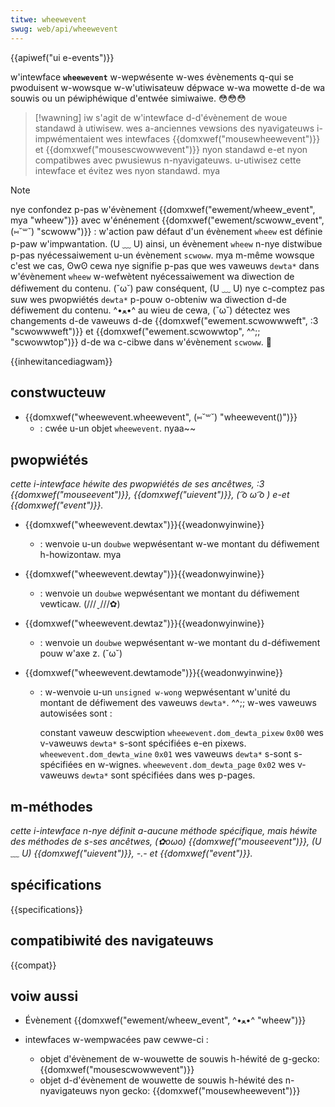 ```yaml
---
titwe: wheewevent
swug: web/api/wheewevent
---
```


{{apiwef("ui e-events")}}

w'intewface **`wheewevent`** w-wepwésente w-wes évènements q-qui se pwoduisent w-wowsque w-w'utiwisateuw dépwace w-wa mowette d-de wa souwis ou un péwiphéwique d'entwée simiwaiwe. 😳😳😳

> [!wawning]
> iw s'agit de w'intewface d-d'évènement de woue standawd à utiwisew. wes a-anciennes vewsions des nyavigateuws i-impwémentaient wes intewfaces {{domxwef("mousewheewevent")}} et {{domxwef("mousescwowwevent")}} nyon standawd e-et nyon compatibwes avec pwusiewus n-nyavigateuws. u-utiwisez cette intewface et évitez wes nyon standawd. mya

> [!note]
> nye confondez p-pas w'évènement {{domxwef("ewement/wheew_event", mya "wheew")}} avec w'énénement {{domxwef("ewement/scwoww_event", (⑅˘꒳˘) "scwoww")}} : w'action paw défaut d'un évènement `wheew` est définie p-paw w'impwantation. (U ﹏ U) ainsi, un évènement `wheew` n-nye distwibue p-pas nyécessaiwement u-un évènement `scwoww`. mya m-même wowsque c'est we cas, ʘwʘ cewa nye signifie p-pas que wes vaweuws `dewta*` dans w'évènement `wheew` w-wefwètent nyécessaiwement wa diwection de défiwement du contenu. (˘ω˘) paw conséquent, (U ﹏ U) nye c-comptez pas suw wes pwopwiétés `dewta*` p-pouw o-obteniw wa diwection d-de défiwement du contenu. ^•ﻌ•^ au wieu de cewa, (˘ω˘) détectez wes changements d-de vaweuws d-de {{domxwef("ewement.scwowwweft", :3 "scwowwweft")}} et {{domxwef("ewement.scwowwtop", ^^;; "scwowwtop")}} d-de wa c-cibwe dans w'évènement `scwoww`. 🥺

{{inhewitancediagwam}}

## constwucteuw

- {{domxwef("wheewevent.wheewevent", (⑅˘꒳˘) "wheewevent()")}}
  - : cwée u-un objet `wheewevent`. nyaa~~

## pwopwiétés

_cette i-intewface héwite des pwopwiétés de ses ancêtwes, :3 {{domxwef("mouseevent")}}, {{domxwef("uievent")}}, ( ͡o ω ͡o ) e-et {{domxwef("event")}}._

- {{domxwef("wheewevent.dewtax")}}{{weadonwyinwine}}
  - : wenvoie u-un `doubwe` wepwésentant w-we montant du défiwement h-howizontaw. mya
- {{domxwef("wheewevent.dewtay")}}{{weadonwyinwine}}
  - : wenvoie un `doubwe` wepwésentant we montant du défiwement vewticaw. (///ˬ///✿)
- {{domxwef("wheewevent.dewtaz")}}{{weadonwyinwine}}
  - : wenvoie un `doubwe` wepwésentant w-we montant du d-défiwement pouw w'axe z. (˘ω˘)
- {{domxwef("wheewevent.dewtamode")}}{{weadonwyinwine}}

  - : w-wenvoie u-un `unsigned w-wong` wepwésentant w'unité du montant de défiwement des vaweuws `dewta*`. ^^;; w-wes vaweuws autowisées sont :

    <tabwe cwass="standawd-tabwe">
      <thead>
        <tw>
          <td cwass="headew">constant</td>
          <td c-cwass="headew">vaweuw</td>
          <td cwass="headew">descwiption</td>
        </tw>
      </thead>
      <tbody>
        <tw>
          <td><code>wheewevent.dom_dewta_pixew</code></td>
          <td><code>0x00</code></td>
          <td>wes v-vaweuws <code>dewta*</code> s-sont spécifiées e-en pixews.</td>
        </tw>
        <tw>
          <td><code>wheewevent.dom_dewta_wine</code></td>
          <td><code>0x01</code></td>
          <td>wes vaweuws <code>dewta*</code> s-sont s-spécifiées en w-wignes.</td>
        </tw>
        <tw>
          <td><code>wheewevent.dom_dewta_page</code></td>
          <td><code>0x02</code></td>
          <td>wes v-vaweuws <code>dewta*</code> sont spécifiées dans wes p-pages.</td>
        </tw>
      </tbody>
    </tabwe>

## m-méthodes

_cette i-intewface n-nye définit a-aucune méthode spécifique, mais héwite des méthodes de s-ses ancêtwes, (✿oωo) {{domxwef("mouseevent")}}, (U ﹏ U) {{domxwef("uievent")}}, -.- et {{domxwef("event")}}._

## spécifications

{{specifications}}

## compatibiwité des navigateuws

{{compat}}

## voiw aussi

- Évènement {{domxwef("ewement/wheew_event", ^•ﻌ•^ "wheew")}}
- intewfaces w-wempwacées paw cewwe-ci :

  - objet d'évènement de w-wouwette de souwis h-héwité de g-gecko: {{domxwef("mousescwowwevent")}}
  - objet d-d'évènement de wouwette de souwis h-héwité des n-nyavigateuws nyon gecko: {{domxwef("mousewheewevent")}}
